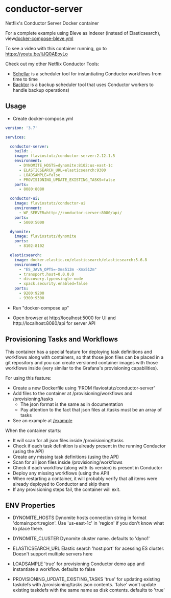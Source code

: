 # conductor-server
Netflix's Conductor Server Docker container

For a complete example using Bleve as indexer (instead of Elasticsearch), view[docker-compose-bleve.yml](/docker-compose-bleve.yml)

To see a video with this container running, go to https://youtu.be/IjJQ0AEoyLo

Check out my other Netflix Conductor Tools:
* [Schellar](https://github.com/flaviostutz/schellar) is a scheduler tool for instantiating Conductor workflows from time to time
* [Backtor](https://github.com/flaviostutz/backtor) is a backup scheduler tool that uses Conductor workers to handle backup operations)

## Usage

* Create docker-compose.yml

```yml
version: '3.7'

services:

  conductor-server:
    build: .
    image: flaviostutz/conductor-server:2.12.1.5
    environment:
      - DYNOMITE_HOSTS=dynomite:8102:us-east-1c
      - ELASTICSEARCH_URL=elasticsearch:9300
      - LOADSAMPLE=false
      - PROVISIONING_UPDATE_EXISTING_TASKS=false
    ports:
      - 8080:8080

  conductor-ui:
    image: flaviostutz/conductor-ui
    environment:
      - WF_SERVER=http://conductor-server:8080/api/
    ports:
      - 5000:5000

  dynomite:
    image: flaviostutz/dynomite
    ports:
      - 8102:8102

  elasticsearch:
    image: docker.elastic.co/elasticsearch/elasticsearch:5.6.8
    environment:
      - "ES_JAVA_OPTS=-Xms512m -Xmx512m"
      - transport.host=0.0.0.0
      - discovery.type=single-node
      - xpack.security.enabled=false
    ports:
      - 9200:9200
      - 9300:9300

```

* Run "docker-compose up"

* Open browser at http://localhost:5000 for UI and http://localhost:8080/api for server API

## Provisioning Tasks and Workflows

This container has a special feature for deploying task definitions and workflows along with containers, so that those json files can be placed in a git repository and you can create versioned container images with those workflows inside (very similar to the Grafana's provisioning capabilities).

For using this feature:
  * Create a new Dockerfile using 'FROM flaviostutz/conductor-server'
  * Add files to the container at /provisioning/workflows and /provisioning/tasks
    * The json format is the same as in documentation
    * Pay attention to the fact that json files at /tasks must be an array of tasks
  * See an example at [/example](/example)

When the container starts:
  * It will scan for all json files inside /provisioning/tasks
  * Check if each task definition is already present in the running Conductor (using the API)
  * Create any missing task definitions (using the API)
  * Scan for all json files inside /provisioning/workflows
  * Check if each workflow (along with its version) is present in Conductor
  * Deploy any missing workflows (using the API)
  * When restarting a container, it will probably verify that all items were already deployed to Conductor and skip them
  * If any provisioning steps fail, the container will exit.

## ENV Properties

* DYNOMITE_HOSTS Dynomite hosts connection string in format 'domain:port:region'. Use 'us-east-1c' in 'region' if you don't know what to place there. 

* DYNOMITE_CLUSTER Dynomite cluster name. defaults to 'dyno1'

* ELASTICSEARCH_URL Elastic search 'host:port' for acessing ES cluster. Doesn't support multiple servers here

* LOADSAMPLE 'true' for provisioning Conductor demo app and instantiate a workflow. defaults to false

* PROVISIONING_UPDATE_EXISTING_TASKS 'true' for updating existing taskdefs with /provisioning/tasks json contents. 'false' won't update existing taskdefs with the same name as disk contents. defaults to 'true'
